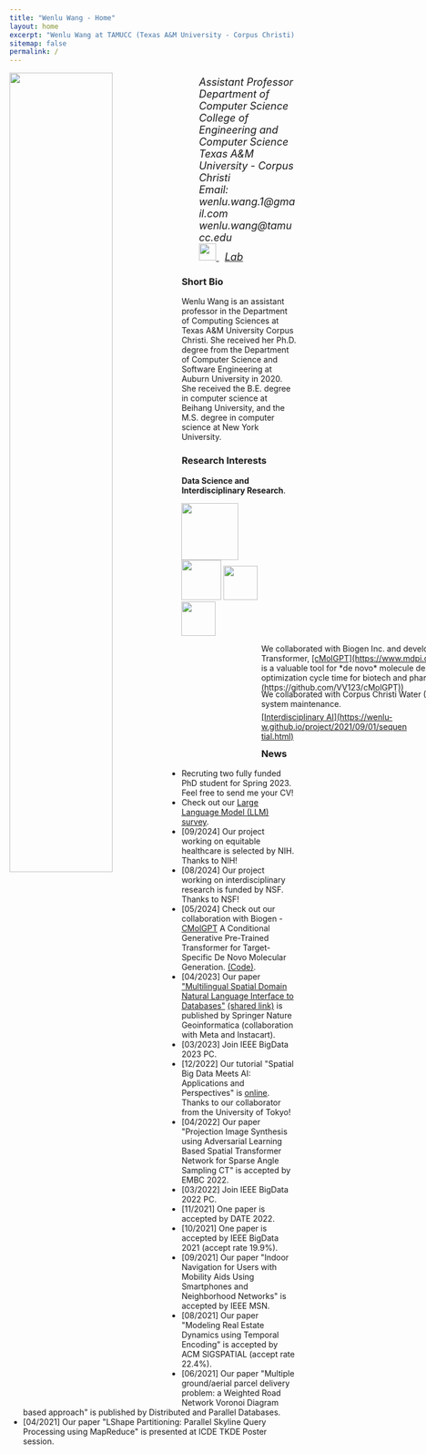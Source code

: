 ```yaml
---
title: "Wenlu Wang - Home"
layout: home
excerpt: "Wenlu Wang at TAMUCC (Texas A&M University - Corpus Christi)."
sitemap: false
permalink: /
---
```

<div class="col-sm-4 clearfix">
  <img src="{{ site.url }}{{ site.baseurl }}/images/wenlu1.jpg" class="img-responsive" width="60%" style="float: left" />
</div>
<div class="col-sm-8 clearfix" style="margin-top:20px; font-size:18px;">
<ul style="overflow: hidden">
<i>Assistant Professor<br>
Department of Computer Science<br>
College of Engineering and Computer Science<br>
Texas A&M University - Corpus Christi<br>
Email: wenlu.wang.1@gmail.com  wenlu.wang@tamucc.edu<br>
<a href="https://scholar.google.com/citations?user=YPVtn-UAAAAJ&hl=en">
        <img src="{{ site.url }}{{ site.baseurl }}/images/gscholar.png" style="width: 30px; box-shadow: none">
</a>&nbsp;
<a href="https://wenlu-w.github.io/ailab/">Lab</a>&nbsp;
</i>
<br>
</ul>
</div>


### Short Bio
Wenlu Wang is an assistant professor in the Department of Computing Sciences at Texas A&M University Corpus Christi. She received her Ph.D. degree from the Department of Computer Science and Software Engineering at Auburn University in 2020. She received the B.E. degree in computer science at Beihang University, and the M.S. degree in computer science at New York University.

### Research Interests
<b>Data Science and Interdisciplinary Research</b>.

<left><figure class="fourth">
  <img src="{{ site.url }}{{ site.baseurl }}/images/nsf.jpg" style="width: 100px; box-shadow: none">
  <img src="{{ site.url }}{{ site.baseurl }}/images/nih.png" style="width: 70px; box-shadow: none">
  <img src="{{ site.url }}{{ site.baseurl }}/images/tglo.png" style="width: 60px; box-shadow: none">
  <img src="{{ site.url }}{{ site.baseurl }}/images/aws.png" style="width: 60px; box-shadow: none">
</figure></left>

<div style="width: 100%;">
<div style="float: left; margin-right: 50px; margin-bottom:50px; height: 30px; width: 90px; border: 0px solid gray; background-image: url({{ site.url }}{{ site.baseurl }}/images/biogen.jpeg);background-position: center center; background-repeat: no-repeat; background-size: 100% 100%;"> 
</div>
<div style="height: 80px; width: 1000px;"> 
We collaborated with Biogen Inc. and developed a Molecular Generative Pre-trained Transformer, <ins>[cMolGPT](https://www.mdpi.com/1420-3049/28/11/4430)</ins>. cMolGPT is a valuable tool for *de novo* molecule design and accelerates the molecular optimization cycle time for biotech and pharmaceutical companies. ([Code](https://github.com/VV123/cMolGPT))
</div>
</div>
<div style="width: 100%;">
<div style="float: left; margin-right: 50px; margin-bottom:50px; height: 30px; width: 90px; border: 0px solid gray; background-image: url({{ site.url }}{{ site.baseurl }}/images/ccw.png);background-position: center center; background-repeat: no-repeat; background-size: 100% 100%;"> 
</div>
<div style="height: 40px; width: 1000px;"> 
We collaborated with Corpus Christi Water (CCW) on AI-powered wastewater system maintenance. 
</div>
</div>
<div style="width: 100%;">
<div style="float: left; margin-right: 20px; height: 50px; width: 120px; border: 0px solid gray; background-image: url({{ site.url }}{{ site.baseurl }}/images/sbir.png);background-position: center center; background-repeat: no-repeat; background-size: 100% 100%;"> 
</div>
<div style="height: 40px; width: 700px;"> 
  <ins>[Interdisciplinary AI](https://wenlu-w.github.io/project/2021/09/01/sequential.html)</ins>
</div>
</div>


### News
- Recruting two fully funded PhD student for Spring 2023. Feel free to send me your CV!
- Check out our <ins>[Large Language Model (LLM) survey](https://github.com/VV123/LLM-papers)</ins>.
- [09/2024] Our project working on equitable healthcare is selected by NIH. Thanks to NIH!
- [08/2024] Our project working on interdisciplinary research is funded by NSF. Thanks to NSF!
- [05/2024] Check out our collaboration with Biogen - [CMolGPT](https://www.mdpi.com/1420-3049/28/11/4430) A Conditional Generative Pre-Trained Transformer for Target-Specific De Novo Molecular Generation. [(Code)](https://github.com/VV123/cMolGPT).
- [04/2023] Our paper ["Multilingual Spatial Domain Natural Language Interface to Databases"](https://link.springer.com/article/10.1007/s10707-023-00496-3) [(shared link)](https://rdcu.be/da2Of) is published by Springer Nature Geoinformatica (collaboration with Meta and Instacart).  
- [03/2023] Join IEEE BigData 2023 PC.
- [12/2022] Our tutorial "Spatial Big Data Meets AI: Applications and Perspectives" is [online](). Thanks to our collaborator from the University of Tokyo!
- [04/2022] Our paper "Projection Image Synthesis using Adversarial Learning Based Spatial Transformer Network for Sparse Angle Sampling CT" is accepted by EMBC 2022.
- [03/2022] Join IEEE BigData 2022 PC.
- [11/2021] One paper is accepted by DATE 2022.
- [10/2021] One paper is accepted by IEEE BigData 2021 (accept rate 19.9%).
- [09/2021] Our paper "Indoor Navigation for Users with Mobility Aids Using Smartphones and Neighborhood Networks" is accepted by IEEE MSN.
- [08/2021] Our paper "Modeling Real Estate Dynamics using Temporal Encoding" is accepted by ACM SIGSPATIAL (accept rate 22.4%).
- [06/2021] Our paper "Multiple ground/aerial parcel delivery problem: a Weighted Road Network Voronoi Diagram based approach" is published by Distributed and Parallel Databases.
- [04/2021] Our paper "LShape Partitioning: Parallel Skyline Query Processing using MapReduce" is presented at ICDE TKDE Poster session.



